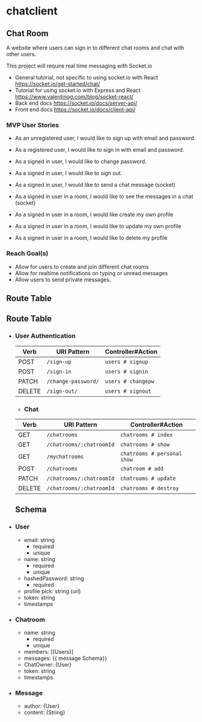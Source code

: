 # chatclient


## Chat Room

A website where users can sign in to different chat rooms and chat with
other users.

This project will require real time messaging with Socket.io
- General tutorial, not specific to using socket.io with React https://socket.io/get-started/chat/
- Tutorial for using socket.io with Express and React https://www.valentinog.com/blog/socket-react/
- Back end docs https://socket.io/docs/server-api/
- Front end docs https://socket.io/docs/client-api/

### MVP User Stories

- As an unregistered user, I would like to sign up with email and password.
- As a registered user, I would like to sign in with email and password.

- As a signed in user, I would like to change password.
- As a signed in user, I would like to sign out.
- As a signed in user, I would like to send a chat message (socket)

- As a signed in user in a room, I would like to see the messages in a chat (socket)
- As a signed in user in a room, I would like create my own profile
- As a signed in user in a room, I would like to update my own profile
- As a signed in user in a room, I would like to delete my profile

### Reach Goal(s)

- Allow for users to create and join different chat rooms
- Allow for realtime notifications on typing or unread messages
- Allow users to send private messages.

## Route Table

## Route Table
- ### User Authentication
   | Verb   | URI Pattern         | Controller#Action |
   | ------ | ------------------- | ----------------- |
   | POST   | `/sign-up`          | `users # signup`    |
   | POST   | `/sign-in`          | `users # signin`    |
   | PATCH  | `/change-password/` | `users # changepw`  |
   | DELETE | `/sign-out/`        | `users # signout `  |

   - ### Chat
   | Verb   | URI Pattern | Controller#Action    |
   | ------ | ----------- | -------------------- |
   | GET    | `/chatrooms` | `chatrooms # index` |
   | GET    | `/chatrooms/:chatroomId` | `chatrooms # show` |
   | GET    | `/mychatrooms`| `chatrooms # personal show` |
   | POST   | `/chatrooms` | `chatroom # add` |
   | PATCH  | `/chatrooms/:chatroomId`  | `chatrooms # update`|
   | DELETE | `/chatrooms/:chatroomId`  | `chatrooms # destroy`|

   ## Schema

 - ### User
   - email: string
       - required
       - unique
   - name: string
       - required
       - unique
   - hashedPassword: string
       - required
   - profile pick: string (url)
   - token: string
   - timestamps

 - ### Chatroom
   - name: string
       - required
       - unique
   - members: [{Users}]
   - messages: {{ message Schema}}
   - ChatOwner: {User}
   - token: string
   - timestamps

 - ### Message
   - author: {User}
   - content: {String}
  
